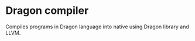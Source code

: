 Dragon compiler
===============

Compiles programs in Dragon language into native using Dragon library and LLVM.
